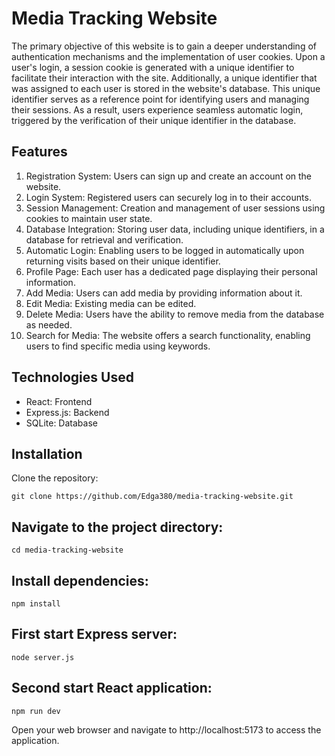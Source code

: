 # Media Tracking Website

The primary objective of this website is to gain a deeper understanding of authentication mechanisms and the implementation of user cookies. Upon a user's login, a session cookie is generated with a unique identifier to facilitate their interaction with the site. Additionally, a unique identifier that was assigned to each user is stored in the website's database. This unique identifier serves as a reference point for identifying users and managing their sessions. As a result, users experience seamless automatic login, triggered by the verification of their unique identifier in the database.

## Features

1. Registration System: Users can sign up and create an account on the website.
2. Login System: Registered users can securely log in to their accounts.
3. Session Management: Creation and management of user sessions using cookies to maintain user state.
4. Database Integration: Storing user data, including unique identifiers, in a database for retrieval and verification.
5. Automatic Login: Enabling users to be logged in automatically upon returning visits based on their unique identifier.
6. Profile Page: Each user has a dedicated page displaying their personal information.
7. Add Media: Users can add media by providing information about it.
8. Edit Media: Existing media can be edited.
9. Delete Media: Users have the ability to remove media from the database as needed.
10. Search for Media: The website offers a search functionality, enabling users to find specific media using keywords.

## Technologies Used

- React: Frontend
- Express.js: Backend
- SQLite: Database

## Installation

Clone the repository:

```
git clone https://github.com/Edga380/media-tracking-website.git
```

## Navigate to the project directory:

```
cd media-tracking-website
```

## Install dependencies:

```
npm install
```

## First start Express server:

```
node server.js
```

## Second start React application:

```
npm run dev
```

Open your web browser and navigate to http://localhost:5173 to access the application.
